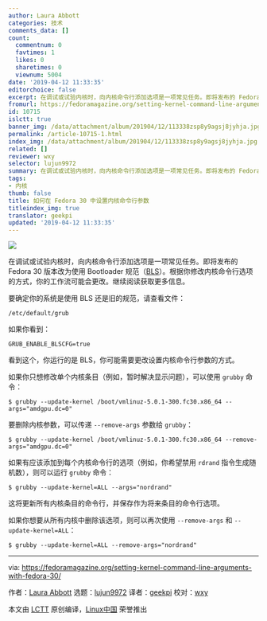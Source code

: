 ```yaml
---
author: Laura Abbott
categories: 技术
comments_data: []
count:
  commentnum: 0
  favtimes: 1
  likes: 0
  sharetimes: 0
  viewnum: 5004
date: '2019-04-12 11:33:35'
editorchoice: false
excerpt: 在调试或试验内核时，向内核命令行添加选项是一项常见任务。即将发布的 Fedora 30 版本改为使用 Bootloader 规范（BLS）。根据你修改内核命令行选项的方式，你的工作流可能会更改。继续阅读获取更多信息。
fromurl: https://fedoramagazine.org/setting-kernel-command-line-arguments-with-fedora-30/
id: 10715
islctt: true
banner_img: /data/attachment/album/201904/12/113338zsp8y9agsj8jyhja.jpg
permalink: /article-10715-1.html
index_img: /data/attachment/album/201904/12/113338zsp8y9agsj8jyhja.jpg.thumb.jpg
related: []
reviewer: wxy
selector: lujun9972
summary: 在调试或试验内核时，向内核命令行添加选项是一项常见任务。即将发布的 Fedora 30 版本改为使用 Bootloader 规范（BLS）。根据你修改内核命令行选项的方式，你的工作流可能会更改。继续阅读获取更多信息。
tags:
- 内核
thumb: false
title: 如何在 Fedora 30 中设置内核命令行参数
titleindex_img: true
translator: geekpi
updated: '2019-04-12 11:33:35'
---
```


![](/data/attachment/album/201904/12/113338zsp8y9agsj8jyhja.jpg)


在调试或试验内核时，向内核命令行添加选项是一项常见任务。即将发布的 Fedora 30 版本改为使用 Bootloader 规范（[BLS](https://fedoraproject.org/wiki/Changes/BootLoaderSpecByDefault)）。根据你修改内核命令行选项的方式，你的工作流可能会更改。继续阅读获取更多信息。


要确定你的系统是使用 BLS 还是旧的规范，请查看文件：



```
/etc/default/grub
```

如果你看到：



```
GRUB_ENABLE_BLSCFG=true
```

看到这个，你运行的是 BLS，你可能需要更改设置内核命令行参数的方式。


如果你只想修改单个内核条目（例如，暂时解决显示问题），可以使用 `grubby` 命令：



```
$ grubby --update-kernel /boot/vmlinuz-5.0.1-300.fc30.x86_64 --args="amdgpu.dc=0"
```

要删除内核参数，可以传递 `--remove-args` 参数给 `grubby`：



```
$ grubby --update-kernel /boot/vmlinuz-5.0.1-300.fc30.x86_64 --remove-args="amdgpu.dc=0"
```

如果有应该添加到每个内核命令行的选项（例如，你希望禁用 `rdrand` 指令生成随机数），则可以运行 `grubby` 命令：



```
$ grubby --update-kernel=ALL --args="nordrand"
```

这将更新所有内核条目的命令行，并保存作为将来条目的命令行选项。


如果你想要从所有内核中删除该选项，则可以再次使用 `--remove-args` 和 `--update-kernel=ALL`：



```
$ grubby --update-kernel=ALL --remove-args="nordrand"
```



---


via: <https://fedoramagazine.org/setting-kernel-command-line-arguments-with-fedora-30/>


作者：[Laura Abbott](https://fedoramagazine.org/makes-fedora-kernel/) 选题：[lujun9972](https://github.com/lujun9972) 译者：[geekpi](https://github.com/geekpi) 校对：[wxy](https://github.com/wxy)


本文由 [LCTT](https://github.com/LCTT/TranslateProject) 原创编译，[Linux中国](https://linux.cn/) 荣誉推出